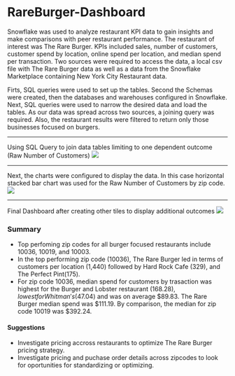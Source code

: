 # RareBurger-Dashboard
Snowflake was used to analyze restaurant KPI data to gain insights and make comparisons with peer restaurant performance. The restaurant of interest was The Rare Burger. KPIs included sales, number of customers, customer spend by location, online spend per location, and median spend per transaction. Two sources were required to access the data, a local csv file with The Rare Burger data as well as a data from the Snowflake Marketplace containing New York City Restaurant data. 

Firts, SQL queries were used to set up the tables. Second the Schemas were created, then the databases and warehouses configured in Snowflake. Next, SQL queries were used to narrow the desired data and load the tables. As our data was spread across two sources, a joining query was required. Also, the restaurant results were filtered to return only those businesses focused on burgers.
***

Using SQL Query to join data tables limiting to one dependent outcome (Raw Number of Customers)
<image src="/Resources/joining_tables.png">

  
* * * *


Next, the charts were configured to display the data. In this case horizontal stacked bar chart was used for the Raw Number of Customers by zip code.
<image src="/Resources/first_tile_dashboard.png">

* * * *


Final Dashboard after creating other tiles to display additional outcomes
<image src="/Resources/final_dashboard.png">


  
### Summary
  * Top perfoming zip codes for all burger focused restaurants include 10036, 10019, and 10003.
  * In the top performing zip code (10036), The Rare Burger led in terms of customers per location (1,440) followed by Hard Rock Cafe (329), and The Perfect Pint(175).
  * For zip code 10036, median spend for customers by trasaction was highest for the Burger and Lobster restaurant ($168.28), lowest for Whitman's ($47.04) and was on average $89.83. The Rare Burger median spend was $111.19. By comparison, the median for zip code 10019 was $392.24.
  
#### Suggestions
  * Investigate pricing accross restaurants to optimize The Rare Burger pricing strategy. 
  * Investigate pricing and puchase order details across zipcodes to look for oportunities for standardizing or optimizing. 
